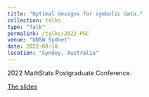 ```yaml
---
title: "Optimal designs for symbolic data."
collection: talks
type: "Talk"
permalink: /talks/2022-PGC
venue: "UNSW Sydnet"
date: 2022-08-10
location: "Syndey, Australia"
---
```


2022 MathStats Postgraduate Conference.

[The slides]([https://youtu.be/eES7XHt8B38](https://drive.google.com/file/d/146rUyt1rHDKAVcqtVeja8R9XR0OgMdlo/view?usp=sharing))
